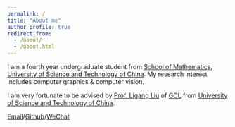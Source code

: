 ```yaml
---
permalink: /
title: "About me"
author_profile: true
redirect_from: 
  - /about/
  - /about.html
---
```


I am a fourth year undergraduate student from [School of Mathematics](https://math.ustc.edu.cn/main.htm), [University of Science and Technology of China](https://www.ustc.edu.cn/). My research interest includes computer graphics & computer vision.

I am very fortunate to be advised by [Prof. Ligang Liu](http://staff.ustc.edu.cn/~lgliu/) of [GCL](http://gcl.ustc.edu.cn/) from [University of Science and Technology of China](https://www.ustc.edu.cn/).

[Email](mailto:young_xz@mail.ustc.edu.cn)/[Github](https://github.com/TheVaticanCameos)/[WeChat](../images/WeChat.png)